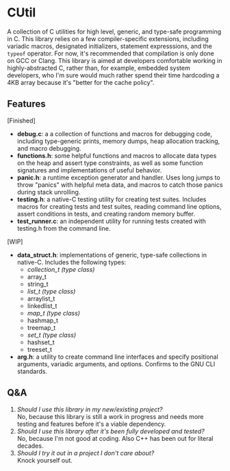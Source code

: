 # CUtil

A collection of C utilities for high level, generic, and type-safe programming in C. This library relies on a few compiler-specific extensions, including variadic macros, designated initializers, statement expresssions, and the `typeof` operator. For now, it's recommended that compilation is only done on GCC or Clang. This library is aimed at developers comfortable working in highly-abstracted C, rather than, for example, embedded system developers, who I'm sure would much rather spend their time hardcoding a 4KB array because it's "better for the cache policy".

## Features

[Finished]
- **debug.c**: a a collection of functions and macros for debugging code, including type-generic prints, memory dumps, heap allocation tracking, and macro debugging.
- **functions.h**: some helpful functions and macros to allocate data types on the heap and assert type constraints, as well as some function signatures and implementations of useful behavior.
- **panic.h**: a runtime exception generator and handler. Uses long jumps to throw "panics" with helpful meta data, and macros to catch those panics during stack unrolling.
- **testing.h**: a native-C testing utility for creating test suites. Includes macros for creating tests and test suites, reading command line options, assert conditions in tests, and creating random memory buffer.
- **test_runner.c**: an independent utility for running tests created with testing.h from the command line.

[WIP]
- **data_struct.h**: implementations of generic, type-safe collections in native-C. Includes the following types:
    - *collection_t (type class)*  
    - array_t  
    - string_t  
    - *list_t (type class)*  
    - arraylist_t  
    - linkedlist_t  
    - *map_t (type class)*  
    - hashmap_t  
    - treemap_t  
    - *set_t (type class)*  
    - hashset_t  
    - treeset_t  
- **arg.h**: a utility to create command line interfaces and specify positional arguments, variadic arguments, and options. Confirms to the GNU CLI standards.

## Q&A

1. *Should I use this library in my new/existing project?*  
    No, because this library is still a work in progress and needs more testing and features before it's a viable dependency.
2. *Should I use this library after it's been fully developed and tested?*  
    No, because I'm not good at coding. Also C++ has been out for literal decades.
3. *Should I try it out in a project I don't care about?*  
    Knock yourself out.
